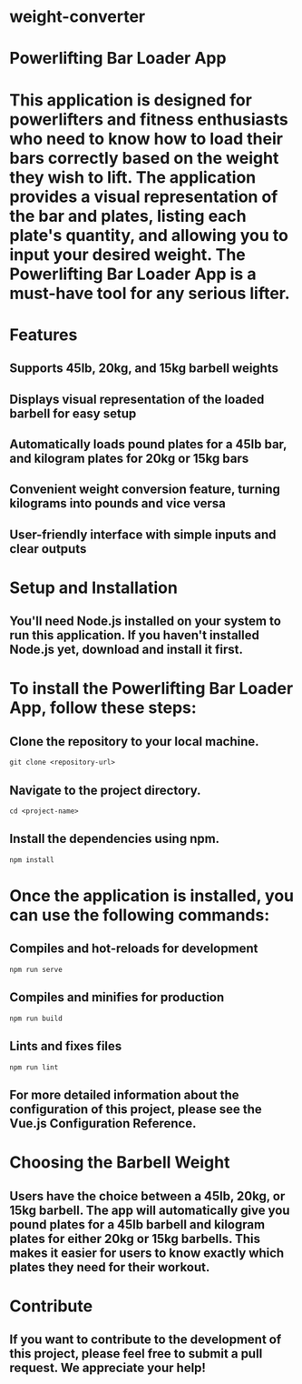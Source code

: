 # weight-converter

# Powerlifting Bar Loader App

# This application is designed for powerlifters and fitness enthusiasts who need to know how to load their bars correctly based on the weight they wish to lift. The application provides a visual representation of the bar and plates, listing each plate's quantity, and allowing you to input your desired weight. The Powerlifting Bar Loader App is a must-have tool for any serious lifter.

# Features

## Supports 45lb, 20kg, and 15kg barbell weights

## Displays visual representation of the loaded barbell for easy setup

## Automatically loads pound plates for a 45lb bar, and kilogram plates for 20kg or 15kg bars

## Convenient weight conversion feature, turning kilograms into pounds and vice versa

## User-friendly interface with simple inputs and clear outputs

# Setup and Installation

## You'll need Node.js installed on your system to run this application. If you haven't installed Node.js yet, download and install it first.

# To install the Powerlifting Bar Loader App, follow these steps:

## Clone the repository to your local machine.

```
git clone <repository-url>
```

## Navigate to the project directory.

```
cd <project-name>
```

## Install the dependencies using npm.

```
npm install
```

# Once the application is installed, you can use the following commands:

## Compiles and hot-reloads for development

```
npm run serve
```

## Compiles and minifies for production

```
npm run build
```

## Lints and fixes files

```
npm run lint
```

## For more detailed information about the configuration of this project, please see the Vue.js Configuration Reference.

# Choosing the Barbell Weight

## Users have the choice between a 45lb, 20kg, or 15kg barbell. The app will automatically give you pound plates for a 45lb barbell and kilogram plates for either 20kg or 15kg barbells. This makes it easier for users to know exactly which plates they need for their workout.

# Contribute

## If you want to contribute to the development of this project, please feel free to submit a pull request. We appreciate your help!
